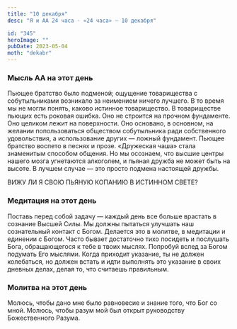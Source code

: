 ```yaml
---
title: "10 декабря"
desc: "Я и АА 24 часа - «24 часа» — 10 декабря"

id: "345"
heroImage: ""
pubDate: 2023-05-04
moth: "dekabr"
---
```


### Мысль АА на этот день

Пьющее братство было подменой; ощущение товарищества с собутыльниками
возникало за неимением ничего лучшего. В то время мы не могли понять, каково
истинное товарищество. В товариществе пьющих есть роковая ошибка. Оно не
строится на прочном фундаменте. Оно целиком лежит на поверхности. Оно
основано, в основном, на желании попользоваться обществом собутыльника ради
собственного удовольствия, а использование других — ложный фундамент. Пьющее
братство воспето в песнях и прозе. «Дружеская чаша» стала знаменитым способом
общения. Но мы осознаем, что высшие центры нашего мозга угнетаются алкоголем,
и пьяная дружба не может быть на высоте. В лучшем случае — это просто подмена
настоящей дружбы.

ВИЖУ ЛИ Я СВОЮ ПЬЯНУЮ КОПАНИЮ В ИСТИННОМ СВЕТЕ?

### Медитация на этот день

Поставь перед собой задачу — каждый день все больше врастать в сознание Высшей
Силы. Мы должны пытаться улучшать наш сознательный контакт с Богом. Делается
это в молитве, в медитации и единении с Богом. Часто бывает достаточно тихо
посидеть и послушать Бога, обращающегося к тебе в твоих мыслях. Попробуй вслед
за Богом подумать Его мыслями. Когда приходит указание, ты не должен
колебаться, но должен встать и идти выполнять это указание в своих дневных
делах, делая то, что считаешь правильным.

### Молитва на этот день

Молюсь, чтобы дано мне было равновесие и знание того, что Бог со мной. Молюсь,
чтобы разум мой был открыт руководству Божественного Разума.
